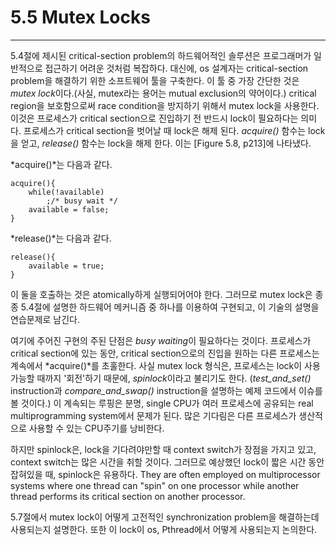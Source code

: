# 5.5 Mutex Locks
---

5.4절에 제시된 critical-section problem의 하드웨어적인 솔루션은 프로그래머가 일반적으로 접근하기 어려운 것처럼 복잡하다. 대신에, os 설계자는 critical-section problem을 해결하기 위한 소프트웨어 툴을 구축한다. 이 툴 중 가장 간단한 것은 *mutex lock*이다.(사실, mutex라는 용어는 mutual exclusion의 약어이다.) critical region을 보호함으로써 race condition을 방지하기 위해서 mutex lock을 사용한다. 이것은 프로세스가 critical section으로 진입하기 전 반드시 lock이 필요하다는 의미다. 프로세스가 critical section을 벗어날 때 lock은 해제 된다. *acquire()* 함수는 lock을 얻고, *release()* 함수는 lock을 해제 한다. 이는 [Figure 5.8, p213]에 나타냈다.

*acquire()*는 다음과 같다.
	
	acquire(){
		while(!available)
			;/* busy wait */
		available = false;
	}

*release()*는 다음과 같다.

	release(){
		available = true;
	}

이 둘을 호출하는 것은 atomically하게 실행되어어야 한다. 그러므로 mutex lock은 종종 5.4절에 설명한 하드웨어 메커니즘 중 하나를 이용하여 구현되고, 이 기술의 설명을 연습문제로 남긴다.

여기에 주어진 구현의 주된 단점은 *busy waiting*이 필요하다는 것이다. 프로세스가 critical section에 있는 동안, critical section으로의 진입을 원하는 다른 프로세스는 계속에서 *acquire()*를 초훌한다. 사실 mutex lock 형식은, 프로세스는 lock이 사용가능할 때까지 '회전'하기 때문에,  *spinlock*이라고 불리기도 한다. (*test_and_set()* instruction과 *compare_and_swap()* instruction을 설명하는 예제 코드에서 이슈를 볼 것이다.) 이 계속되는 루핑은 분명, single CPU가 여러 프로세스에 공유되는 real multiprogramming system에서 문제가 된다. 많은 기다림은 다른 프로세스가 생산적으로 사용할 수 있는 CPU주기를 낭비한다.

하지만 spinlock은, lock을 기다려야만할 때 context switch가 장점을 가지고 있고, context switch는 많은 시간을 취할 것이다. 그러므로 예상했던 lock이 짧은 시간 동안 잡혀있을 때, spinlock은 유용하다. They are often employed on multiprocessor systems where one thread can "spin" on one processor while another thread performs its critical section on another processor.

5.7절에서 mutex lock이 어떻게 고전적인 synchronization problem을 해결하는데 사용되는지 설명한다. 또한 이 lock이 os, Pthread에서 어떻게 사용되는지 논의한다.
